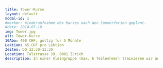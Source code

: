 ```yaml
---
title: Tower-Kurse
layout: default
modal-id: 1
#marker: Wiederaufnahme des Kurses nach den Sommerferien geplant.
#date: 2014-07-18
img: Tower.jpg
alt: Tower-Kurse
10Abo: 400 CHF, gültig für 5 Monate
Lektion: 45 CHF pro Lektion
Zeiten: DO 12:30-13:30
Location: Talstrasse 39, 8001 Zürich
description: In einer Kleingruppe (max. 6 Teilnehmer) trainieren wir am Tower, auch "Half-Cadillac" genannt. Die Federzüge ermöglichen ein intensives, kräftigendes Training, welches die Muskeln stärkt und gleichzeitig den Körper gelenkiger macht. Zusätzlich ermöglichen die Federn ein direktes Feedback während der Übungsausführung, decken Ungleichgewichte auf und fördern somit eine gesunde Körperhaltung. Ergänzt wird das Training durch Übungen auf der Matte. Eine Lektion dauert 50 Minuten.
---
```

